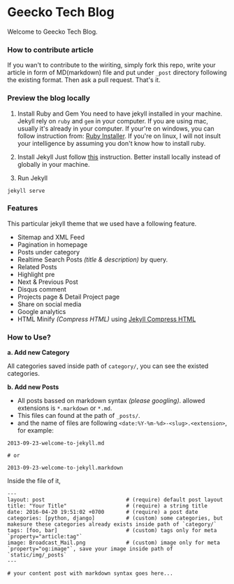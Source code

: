 # Geecko Tech Blog

Welcome to Geecko Tech Blog. 

### How to contribute article

If you wan't to contribute to the wiriting, simply fork this repo, write your article in form of MD(markdown) file and put under `_post` directory following the existing format. Then ask a pull request. That's it.

### Preview the blog locally

1. Install Ruby and Gem
You need to have jekyll installed in your machine. Jekyll rely on `ruby` and `gem` in your computer. If you are using mac, usually it's already in your computer. If your're on windows, you can follow instruction from: [Ruby Installer](https://rubyinstaller.org/). If you're on linux, I will not insult your intelligence by assuming you don't know how to install ruby.

2. Install Jekyll
Just follow [this](https://jekyllrb.com/docs/installation/macos/) instruction. Better install locally instead of globally in your machine.


3. Run Jekyll

`jekyll serve`

### Features

This particular jekyll theme that we used have a following feature.

* Sitemap and XML Feed
* Pagination in homepage
* Posts under category
* Realtime Search Posts _(title & description)_ by query.
* Related Posts
* Highlight pre
* Next & Previous Post
* Disqus comment
* Projects page & Detail Project page
* Share on social media
* Google analytics
* HTML Minify _(Compress HTML)_ using [Jekyll Compress HTML](https://github.com/penibelst/jekyll-compress-html)


### How to Use?

**a. Add new Category**

All categories saved inside path of `category/`, you can see the existed categories.

**b. Add new Posts**

* All posts bassed on markdown syntax _(please googling)_. allowed extensions is `*.markdown` or `*.md`.
* This files can found at the path of `_posts/`.
* and the name of files are following `<date:%Y-%m-%d>-<slug>.<extension>`, for example:

```
2013-09-23-welcome-to-jekyll.md

# or

2013-09-23-welcome-to-jekyll.markdown
```

Inside the file of it,

```
---
layout: post                          # (require) default post layout
title: "Your Title"                   # (require) a string title
date: 2016-04-20 19:51:02 +0700       # (require) a post date
categories: [python, django]          # (custom) some categories, but makesure these categories already exists inside path of `category/`
tags: [foo, bar]                      # (custom) tags only for meta `property="article:tag"`
image: Broadcast_Mail.png             # (custom) image only for meta `property="og:image"`, save your image inside path of `static/img/_posts`
---

# your content post with markdown syntax goes here...
```
